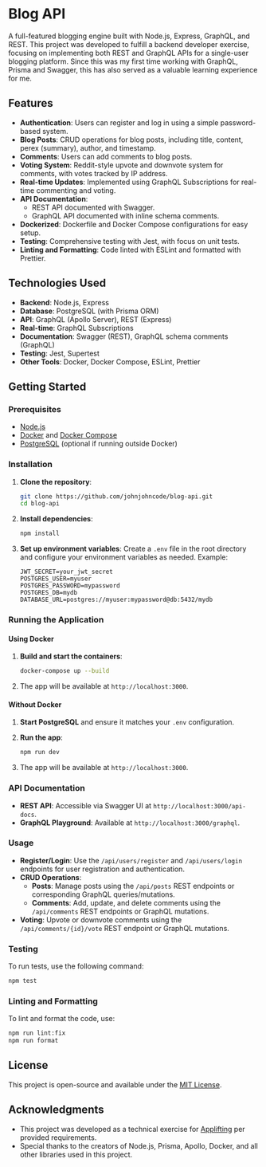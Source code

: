# Blog API

A full-featured blogging engine built with Node.js, Express, GraphQL, and REST. This project was developed to fulfill a backend developer exercise, focusing on implementing both REST and GraphQL APIs for a single-user blogging platform. Since this was my first time working with GraphQL, Prisma and Swagger, this has also served as a valuable learning experience for me.

## Features

- **Authentication**: Users can register and log in using a simple password-based system.
- **Blog Posts**: CRUD operations for blog posts, including title, content, perex (summary), author, and timestamp.
- **Comments**: Users can add comments to blog posts.
- **Voting System**: Reddit-style upvote and downvote system for comments, with votes tracked by IP address.
- **Real-time Updates**: Implemented using GraphQL Subscriptions for real-time commenting and voting.
- **API Documentation**:
  - REST API documented with Swagger.
  - GraphQL API documented with inline schema comments.
- **Dockerized**: Dockerfile and Docker Compose configurations for easy setup.
- **Testing**: Comprehensive testing with Jest, with focus on unit tests.
- **Linting and Formatting**: Code linted with ESLint and formatted with Prettier.

## Technologies Used

- **Backend**: Node.js, Express
- **Database**: PostgreSQL (with Prisma ORM)
- **API**: GraphQL (Apollo Server), REST (Express)
- **Real-time**: GraphQL Subscriptions
- **Documentation**: Swagger (REST), GraphQL schema comments (GraphQL)
- **Testing**: Jest, Supertest
- **Other Tools**: Docker, Docker Compose, ESLint, Prettier

## Getting Started

### Prerequisites

- [Node.js](https://nodejs.org/en/)
- [Docker](https://www.docker.com/) and [Docker Compose](https://docs.docker.com/compose/)
- [PostgreSQL](https://www.postgresql.org/) (optional if running outside Docker)

### Installation

1. **Clone the repository**:

   ```bash
   git clone https://github.com/johnjohncode/blog-api.git
   cd blog-api
   ```

2. **Install dependencies**:

   ```bash
   npm install
   ```

3. **Set up environment variables**:
   Create a `.env` file in the root directory and configure your environment variables as needed. Example:
   ```env
   JWT_SECRET=your_jwt_secret
   POSTGRES_USER=myuser
   POSTGRES_PASSWORD=mypassword
   POSTGRES_DB=mydb
   DATABASE_URL=postgres://myuser:mypassword@db:5432/mydb
   ```

### Running the Application

#### Using Docker

1. **Build and start the containers**:

   ```bash
   docker-compose up --build
   ```

2. The app will be available at `http://localhost:3000`.

#### Without Docker

1. **Start PostgreSQL** and ensure it matches your `.env` configuration.

2. **Run the app**:

   ```bash
   npm run dev
   ```

3. The app will be available at `http://localhost:3000`.

### API Documentation

- **REST API**: Accessible via Swagger UI at `http://localhost:3000/api-docs`.
- **GraphQL Playground**: Available at `http://localhost:3000/graphql`.

### Usage

- **Register/Login**: Use the `/api/users/register` and `/api/users/login` endpoints for user registration and authentication.
- **CRUD Operations**:
  - **Posts**: Manage posts using the `/api/posts` REST endpoints or corresponding GraphQL queries/mutations.
  - **Comments**: Add, update, and delete comments using the `/api/comments` REST endpoints or GraphQL mutations.
- **Voting**: Upvote or downvote comments using the `/api/comments/{id}/vote` REST endpoint or GraphQL mutations.

### Testing

To run tests, use the following command:

```bash
npm test
```

### Linting and Formatting

To lint and format the code, use:

```bash
npm run lint:fix
npm run format
```

## License

This project is open-source and available under the [MIT License](LICENSE).

## Acknowledgments

- This project was developed as a technical exercise for [Applifting](https://github.com/Applifting/culture) per provided requirements.
- Special thanks to the creators of Node.js, Prisma, Apollo, Docker, and all other libraries used in this project.
